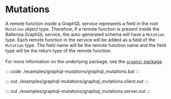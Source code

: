 # Mutations

A remote function inside a GraphQL service represents a field in the root
`Mutation` object type. Therefore, if a remote function is present inside
the Ballerina GraphQL service, the auto-generated schema will have a
`Mutation` type. Each remote function in the service will be added as a
field of the `Mutation` type. The field name will be the remote function
name and the field type will be the return type of the remote function.
<br/><br/>
For more information on the underlying package, see the
[`graphql` package](https://docs.central.ballerina.io/ballerina/graphql/latest/).

::: code ./examples/graphql-mutations/graphql_mutations.bal :::

::: out ./examples/graphql-mutations/graphql_mutations.client.out :::

::: out ./examples/graphql-mutations/graphql_mutations.server.out :::